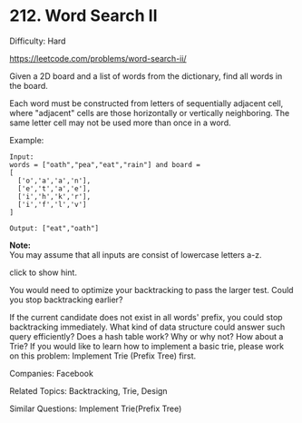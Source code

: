 # 212. Word Search II

Difficulty: Hard

https://leetcode.com/problems/word-search-ii/

Given a 2D board and a list of words from the dictionary, find all words in the board.

Each word must be constructed from letters of sequentially adjacent cell, where "adjacent" cells are those horizontally or vertically neighboring. The same letter cell may not be used more than once in a word.

Example:
```
Input: 
words = ["oath","pea","eat","rain"] and board =
[
  ['o','a','a','n'],
  ['e','t','a','e'],
  ['i','h','k','r'],
  ['i','f','l','v']
]

Output: ["eat","oath"]
```

**Note:**  
You may assume that all inputs are consist of lowercase letters a-z.

click to show hint.

You would need to optimize your backtracking to pass the larger test. Could you stop backtracking earlier?

If the current candidate does not exist in all words' prefix, you could stop backtracking immediately. What kind of data structure could answer such query efficiently? Does a hash table work? Why or why not? How about a Trie? If you would like to learn how to implement a basic trie, please work on this problem: Implement Trie (Prefix Tree) first.

Companies: Facebook

Related Topics: Backtracking, Trie, Design

Similar Questions: Implement Trie(Prefix Tree)
